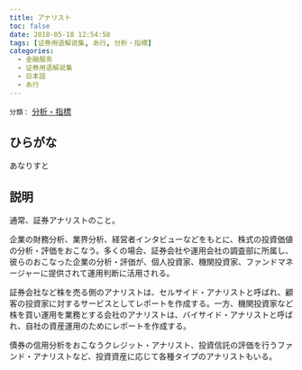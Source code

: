 ```yaml
---
title: アナリスト
toc: false
date: 2018-05-18 12:54:58
tags: [证券用语解说集, あ行, 分析・指標]
categories:
  - 金融服务
  - 证券用语解说集
  - 日本語
  - あ行
---
```


`分類：` [分析・指標](/tags/分析・指標/)

## ひらがな

あなりすと

## 説明

通常、証券アナリストのこと。

企業の財務分析、業界分析、経営者インタビューなどをもとに、株式の投資価値の分析・評価をおこなう。多くの場合、証券会社や運用会社の調査部に所属し、彼らのおこなった企業の分析・評価が、個人投資家、機関投資家、ファンドマネージャーに提供されて運用判断に活用される。

証券会社など株を売る側のアナリストは、セルサイド・アナリストと呼ばれ、顧客の投資家に対するサービスとしてレポートを作成する。一方、機関投資家など株を買い運用を業務とする会社のアナリストは、バイサイド・アナリストと呼ばれ、自社の資産運用のためにレポートを作成する。

債券の信用分析をおこなうクレジット・アナリスト、投資信託の評価を行うファンド・アナリストなど、投資資産に応じて各種タイプのアナリストもいる。
